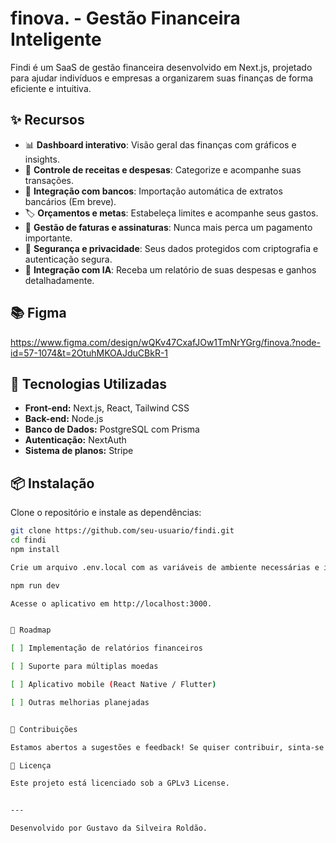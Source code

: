 # finova. - Gestão Financeira Inteligente

Findi é um SaaS de gestão financeira desenvolvido em Next.js, projetado para ajudar indivíduos e empresas a organizarem suas finanças de forma eficiente e intuitiva.

## ✨ Recursos

- 📊 **Dashboard interativo**: Visão geral das finanças com gráficos e insights.
- 💸 **Controle de receitas e despesas**: Categorize e acompanhe suas transações.
- 🔄 **Integração com bancos**: Importação automática de extratos bancários (Em breve).
- 🏷️ **Orçamentos e metas**: Estabeleça limites e acompanhe seus gastos.
- 📅 **Gestão de faturas e assinaturas**: Nunca mais perca um pagamento importante.
- 🔐 **Segurança e privacidade**: Seus dados protegidos com criptografia e autenticação segura.
- 🤳 **Integração com IA**: Receba um relatório de suas despesas e ganhos detalhadamente.

## 📚 Figma
https://www.figma.com/design/wQKv47CxafJOw1TmNrYGrg/finova.?node-id=57-1074&t=2OtuhMKOAJduCBkR-1

## 🚀 Tecnologias Utilizadas

- **Front-end:** Next.js, React, Tailwind CSS
- **Back-end:** Node.js
- **Banco de Dados:** PostgreSQL com Prisma
- **Autenticação:** NextAuth
- **Sistema de planos:** Stripe

## 📦 Instalação

Clone o repositório e instale as dependências:

```bash
git clone https://github.com/seu-usuario/findi.git
cd findi
npm install

Crie um arquivo .env.local com as variáveis de ambiente necessárias e inicie o servidor:

npm run dev

Acesse o aplicativo em http://localhost:3000.


📌 Roadmap

[ ] Implementação de relatórios financeiros

[ ] Suporte para múltiplas moedas

[ ] Aplicativo mobile (React Native / Flutter)

[ ] Outras melhorias planejadas


🤝 Contribuições

Estamos abertos a sugestões e feedback! Se quiser contribuir, sinta-se à vontade para abrir um issue ou enviar um pull request.

📜 Licença

Este projeto está licenciado sob a GPLv3 License.


---

Desenvolvido por Gustavo da Silveira Roldão. 
